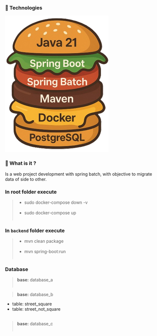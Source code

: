 ### 📌 Technologies
![](https://github.com/lucianoortizsilva/migracao-dados-batch/blob/f75a1bca625ad95dfa4978fb108b6cf830a3fabe/backend/src/main/resources/static/technologies_.png?raw=true)

### 🎯 What is it ?
Is a web project development with spring batch, with objective to migrate data of side to other.


### In root folder execute

> - sudo docker-compose down -v <br><br>
> - sudo docker-compose up <br><br>


### In ``backend`` folder execute

> - mvn clean package <br><br>
> - mvn spring-boot:run <br><br>


### Database

> **base:** database_a <br><br>

> **base:** database_b <br>
  - table: street_square
  - table: street_not_square 
<br><br>

> **base:** database_c <br><br>
